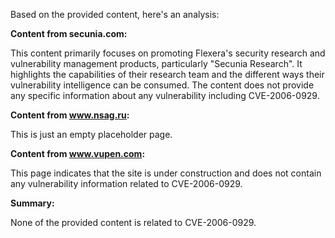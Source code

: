 Based on the provided content, here's an analysis:

**Content from secunia.com:**

This content primarily focuses on promoting Flexera's security research and vulnerability management products, particularly "Secunia Research". It highlights the capabilities of their research team and the different ways their vulnerability intelligence can be consumed.  The content does not provide any specific information about any vulnerability including CVE-2006-0929.

**Content from www.nsag.ru:**

This is just an empty placeholder page.

**Content from www.vupen.com:**

This page indicates that the site is under construction and does not contain any vulnerability information related to CVE-2006-0929.

**Summary:**

None of the provided content is related to CVE-2006-0929.